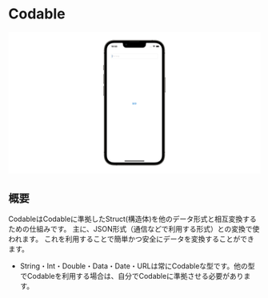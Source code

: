 # Codable
![Codable](Codable.gif)

## 概要
CodableはCodableに準拠したStruct(構造体)を他のデータ形式と相互変換するための仕組みです。 主に、JSON形式（通信などで利用する形式）との変換で使われます。 これを利用することで簡単かつ安全にデータを変換することができます。

 - String・Int・Double・Data・Date・URLは常にCodableな型です。他の型でCodableを利用する場合は、自分でCodableに準拠させる必要があります。
